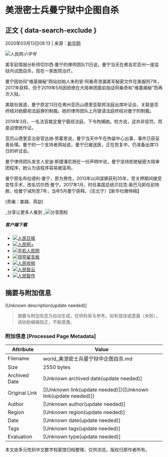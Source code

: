 # 美泄密士兵曼宁狱中企图自杀

## 正文 { data-search-exclude }


2020年03月13日08:13 | 来源：[新华网](http://www.xinhuanet.com/)

![人民网](/img/2020wbc/imgs/icon_type.png)_小字号_

美军前情报分析师切尔西·曼宁的律师团队11日说，曼宁当天在弗吉尼亚州一座监狱内试图自杀，现在一家医院治疗。

曼宁因协同“维基揭秘”网站创始人朱利安·阿桑奇泄漏美军秘密文件在美服刑7年，2017年获释，但于2019年5月因拒绝在大陪审团面前指证阿桑奇和“维基揭秘”而再次入狱。

美联社报道，曼宁原定13日在弗州亚历山德里亚联邦法庭出席听证会，关联是否终结对她藐视法庭罪的制裁。她的律师团队上月提请法庭终结对曼宁的制裁。

2019年3月，一名法官裁定曼宁藐视法庭，下令拘捕她。检方说，这并非惩罚，而是迫使她作证。

亚历山德里亚治安官达纳·劳霍恩说，曼宁当天中午在拘留中心出事，事件已获妥善处理。曼宁的一个支持者网站说，曼宁已被送医，正在恢复中，仍准备出席13日的听证会。

曼宁律师团队发言人安迪·斯捷潘尼扬在一份声明中说，曼宁坚持拒绝秘密大陪审团程序，她认为该程序容易被滥用。

曼宁原名布拉德利·曼宁，原为男性，2013年以间谍罪获刑35年，受关押期间接受变性手术，改名切尔西·曼宁。2017年1月，时任美国总统贝拉克·奥巴马卸任前特赦，给曼宁减刑至7年，当年5月曼宁获释。（庄北宁）【新华社微特稿】

(责编：崔越、燕勐)

_分享让更多人看到 _![分享图标](/img/2020wbc/imgs/share.png) 

##### 客户端下载

-   [![](/img/2020wbc/imgs/icon_download_rmrb.png)人民日报](http://www.people.com.cn/GB/123231/365206/index.html)
-   [![](/img/2020wbc/imgs/icon_download_rmwj1.png)人民网+](http://www.people.cn/app/download.html)
-   [![](/img/2020wbc/imgs/icon_download_rmw.png)手机人民网](http://www.people.com.cn/GB/123231/365208/index.html)
-   [![](/img/2020wbc/imgs/icon_download_ly.png)领导留言板](http://leaders.people.com.cn/GB/178291/407226/index.html)
-   [![](/img/2020wbc/imgs/icon_download_video.png)人民视频](http://5g.people.cn/rmspdown/)
-   [![](/img/2020wbc/imgs/icon_download_zy.png)人民智云](http://www.people.cn/rmzy/download.html)
-   [![](/img/2020wbc/imgs/icon_download_zz.png)人民智作](http://coo.people.cn/)
<!-- tcd_original_link http://world.people.com.cn/n1/2020/0313/c1002-31630013.html -->


## 摘要与附加信息

<!-- tcd_abstract -->
[Unknown description(update needed)]
<!-- tcd_abstract_end -->

> 摘要与附加信息为自动生成，仅供检索与参考。如有错误或遗漏（未知），请协助编辑指正，不胜感激。

### 附加信息 [Processed Page Metadata]

| Attribute       | Value                                  |
|-----------------|----------------------------------------|
| Filename        | world_美泄密士兵曼宁狱中企图自杀.md                             |
| Size            | 2550 bytes                           |
| Archived Date   | [Unknown archived date(update needed)]                             |
| Original Link   | [[Unknown link(update needed)]]([Unknown link(update needed)])                       |
| Author          | [Unknown author(update needed)]                               |
| Region          | [Unknown region(update needed)]                               |
| Date            | [Unknown date(update needed)]                                 |
| Tags            | [Unknown tags(update needed)]                                 |
| Evaluation            | [Unknown type(update needed)]                                 |
<!-- tcd_table_end -->

本文由多元性别中文数字档案馆归档整理，仅供浏览。版权归原作者所有。
